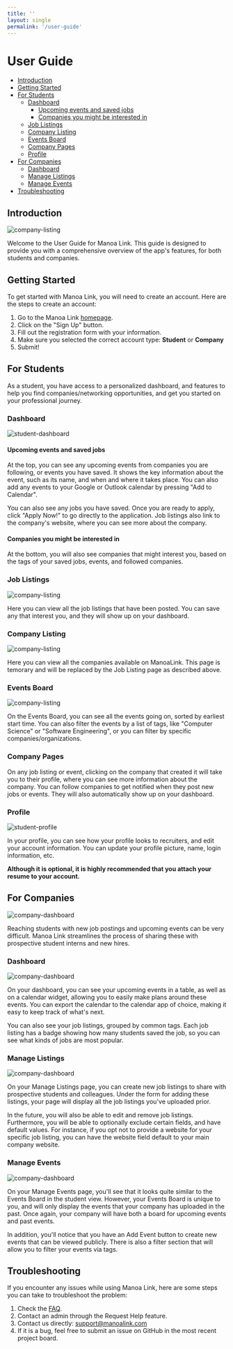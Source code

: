 ```yaml
---
title: ''
layout: single
permalink: '/user-guide'
---
```


# User Guide <!-- omit in toc -->

- [Introduction](#introduction)
- [Getting Started](#getting-started)
- [For Students](#for-students)
  - [Dashboard](#dashboard)
    - [Upcoming events and saved jobs](#upcoming-events-and-saved-jobs)
    - [Companies you might be interested in](#companies-you-might-be-interested-in)
  - [Job Listings](#job-listings)
  - [Company Listing](#company-listing)
  - [Events Board](#events-board)
  - [Company Pages](#company-pages)
  - [Profile](#profile)
- [For Companies](#for-companies)
  - [Dashboard](#dashboard-1)
  - [Manage Listings](#manage-listings)
  - [Manage Events](#manage-events)
- [Troubleshooting](#troubleshooting)

## Introduction

![company-listing](/assets/images/studentPage/landing.png)

Welcome to the User Guide for Manoa Link. This guide is designed to provide you with a comprehensive overview of the app's features, for both students and companies.

## Getting Started

To get started with Manoa Link, you will need to create an account. Here are the steps to create an account:

1. Go to the Manoa Link [homepage](https://manoalink.site).
2. Click on the "Sign Up" button.
3. Fill out the registration form with your information.
4. Make sure you selected the correct account type: **Student** or **Company**
5. Submit!

## For Students

As a student, you have access to a personalized dashboard, and features to help you find companies/networking opportunities, and get you started on your professional journey.

### Dashboard

![student-dashboard](/assets/images/m2/student-dashboard.png)

#### Upcoming events and saved jobs

At the top, you can see any upcoming events from companies you are following, or events you have saved. It shows the key information about the event, such as its name, and when and where it takes place. You can also add any events to your Google or Outlook calendar by pressing "Add to Calendar".

You can also see any jobs you have saved. Once you are ready to apply, click "Apply Now!" to go directly to the application. Job listings also link to the company's website, where you can see more about the company.

#### Companies you might be interested in

At the bottom, you will also see companies that might interest you, based on the tags of your saved jobs, events, and followed companies.

### Job Listings

![company-listing](/assets/images/studentPage/jobListings.png)

Here you can view all the job listings that have been posted. You can save any that interest you, and they will show up on your dashboard.

### Company Listing

![company-listing](/assets/images/m2/company-listing.png)

Here you can view all the companies available on ManoaLink. This page is temorary and will be replaced by the Job Listing page as described above.

### Events Board

![company-listing](/assets/images/studentPage/eventsBoard.png)

On the Events Board, you can see all the events going on, sorted by earliest start time. You can also filter the events by a list of tags, like "Computer Science" or "Software Engineering", or you can filter by specific companies/organizations.

### Company Pages

On any job listing or event, clicking on the company that created it will take you to their profile, where you can see more information about the company. You can follow companies to get notified when they post new jobs or events. They will also automatically show up on your dashboard.

### Profile

![student-profile](/assets/images/studentPage/profile.png)

In your profile, you can see how your profile looks to recruiters, and edit your account information. You can update your profile picture, name, login information, etc.

**Although it is optional, it is highly recommended that you attach your resume to your account.**

## For Companies

![company-dashboard](/assets/images/companyPage/companyProfile.png)

Reaching students with new job postings and upcoming events can be very difficult. Manoa Link streamlines the process of sharing these with prospective student interns and new hires.

### Dashboard

![company-dashboard](/assets/images/studentPage/StudentDashboard.png)

On your dashboard, you can see your upcoming events in a table, as well as on a calendar widget, allowing you to easily make plans around these events. You can export the calendar to the calendar app of choice, making it easy to keep track of what's next.

You can also see your job listings, grouped by common tags. Each job listing has a badge showing how many students saved the job, so you can see what kinds of jobs are most popular.

### Manage Listings

![company-dashboard](/assets/images/companyPage/postListing.png)

On your Manage Listings page, you can create new job listings to share with prospective students and colleagues. Under the form for adding these listings, your page will display all the job listings you've uploaded prior.

In the future, you will also be able to edit and remove job listings. Furthermore, you will be able to optionally exclude certain fields, and have default values. For instance, if you opt not to provide a website for your specific job listing, you can have the website field default to your main company website.

### Manage Events

![company-dashboard](/assets/images/companyPage/manageEvents.png)

On your Manage Events page, you'll see that it looks quite similar to the Events Board in the student view. However, your Events Board is unique to you, and will only display the events that your company has uploaded in the past. Once again, your company will have both a board for upcoming events and past events.

In addition, you'll notice that you have an Add Event button to create new events that can be viewed publicly. There is also a filter section that will allow you to filter your events via tags.

## Troubleshooting

If you encounter any issues while using Manoa Link, here are some steps you can take to troubleshoot the problem:

1. Check the [FAQ](https://uhmanoalink.github.io/faq).
2. Contact an admin through the Request Help feature.
3. Contact us directly: [support@manoalink.com](mailto:support@manoalink.com)
4. If it is a bug, feel free to submit an issue on GitHub in the most recent project board.
